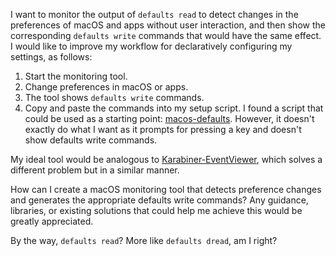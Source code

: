 I want to monitor the output of `defaults read` to detect changes in the preferences of macOS and apps without user interaction, and then show the corresponding `defaults write` commands that would have the same effect. I would like to improve my workflow for declaratively configuring my settings, as follows:

1. Start the monitoring tool.
2. Change preferences in macOS or apps.
3. The tool shows `defaults write` commands.
4. Copy and paste the commands into my setup script.
I found a script that could be used as a starting point: [macos-defaults](https://github.com/yannbertrand/macos-defaults#how-to-discover-a-defaults-command). However, it doesn't exactly do what I want as it prompts for pressing a key and doesn't show defaults write commands.

My ideal tool would be analogous to [Karabiner-EventViewer](https://karabiner-elements.pqrs.org/docs/manual/operation/eventviewer/), which solves a different problem but in a similar manner.

How can I create a macOS monitoring tool that detects preference changes and generates the appropriate defaults write commands? Any guidance, libraries, or existing solutions that could help me achieve this would be greatly appreciated.

By the way, `defaults read`? More like `defaults dread`, am I right?
